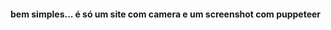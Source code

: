 <!DOCTYPE html>
<html>
    <head>
        <h4>bem simples... é só um site com camera e um screenshot com puppeteer</h4>
    </head>
</html>